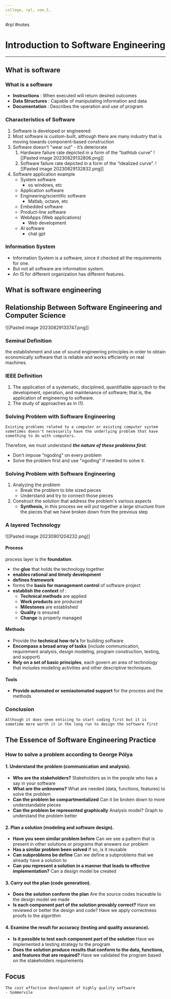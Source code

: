 ```yaml
---
college, rpl, sem_5, 
---
```

#rpl #notes 
# Introduction to Software Engineering
---
## What is software
### What is a software
- **Instructions** : When executed will return desired outcomes
- **Data Structures** : Capable of manipulating information and data
- **Documentation** : Describes the operation and use of program
### Characteristics of Software
1. Software is developed or engineered
2. Most software is custom-built, although there are many industry that is moving towards component-based construction
3. Software doesn't "wear out" - it’s deteriorate
	1. Hardware failure rate depicted in a form of the “bathtub curve” 
	   ![[Pasted image 20230829132806.png]]
	2. Software failure rate depicted in a form of the “idealized curve”.
	   ![[Pasted image 20230829132832.png]]
4. Software application example
	- System software
		- os windows, etc
	- Application software 
	- Engineering/scientific software 
		- Matlab, octave, etc
	- Embedded software 
	- Product-line software 
	- WebApps (Web applications) 
		- Web development
	- AI software
		- chat gpt
### Information System
- Information System is a software, since it checked all the requirements for one. 
- But not all software are information system. 
- An IS for different organization has different features.

## What is software engineering
## Relationship Between Software Engineering and Computer Science
![[Pasted image 20230829133747.png]]

### Seminal Definition
the establishment and use of sound engineering principles in order to obtain economically software that is reliable and works efficiently on real machines.
### IEEE Definition
1. The application of a systematic, disciplined, quantifiable approach to the development, operation, and maintenance of software; that is, the application of engineering to software. 
2. The study of approaches as in (1).
### Solving Problem with Software Engineering

```
Existing problems related to a computer or existing computer system sometimes doesn't necessarily have the underlying problem that have something to do with computers. 
```

Therefore, we must understand ***the nature of these problems first***.
- Don't impose "ngoding" on every problem
- Solve the problem first and use "ngoding" if needed to solve it.

### Solving Problem with Software Engineering
1. Analyzing the problem
	- Break the problem to bite sized pieces
	- Understand and try to connect those pieces
2. Construct the solution that address the problem's various aspects
	- **Synthesis,** in this process we will put together a large structure from the pieces that we have broken down from the previous step
### A layered Technology

![[Pasted image 20230901204232.png]]

#### Process 
process layer is the **foundation**.
- the **glue** that holds the technology together
- **enables rational and timely development**
- **defines framework**
- forms the **basis for management control** of software project
- **establish the context** of :
	- **Technical methods** are applied
	- **Work products** are produced
	- **Milestones** are established
	- **Quality** is ensured
	- **Change** is properly managed

#### Methods
- Provide the **technical how-to's** for building software
- **Encompass a broad array of tasks** 
  (include communication, requirement analysis, design modeling, program construction, testing, and support)
- **Rely on a set of basic principles**, each govern an area of technology that includes modeling activities and other descriptive techniques.

#### Tools
- **Provide automated or semiautomated support** for the process and the methods

### Conclusion
```
Although it does seem enticing to start coding first but it is sometime more worth it in the long run to design the software first
```
## The Essence of Software Engineering Practice

### How to solve a problem according to George Pólya
#### 1. Understand the problem (communication and analysis). 
- **Who are the stakeholders?** 
  Stakeholders as in the people who has a say in your software
- **What are the unknowns?**
  What are needed (data, functions, features) to solve the problem
- **Can the problem be compartmentalized**
  Can it be broken down to more understandable pieces
- **Can the problem be represented graphically** 
  Analysis model? Graph to understand the problem better
#### 2. Plan a solution (modeling and software design).
- **Have you seen similar problem before**
  Can we see a pattern that is present in other solutions or programs that answers our problem
- **Has a similar problem been solved**
  If so, is it reusable
- **Can subproblems be define**
  Can we define a subproblems that we already have a solution to
- **Can you represent a solution in a manner that leads to effective implementation?**
  Can a design model be created
#### 3. Carry out the plan (code generation). 
- **Does the solution conform the plan**
  Are the source codes traceable to the design model we made
- **Is each component part of the solution provably correct?**
  Have we reviewed or better the design and code? Have we apply correctness proofs to the algorithm 
#### 4. Examine the result for accuracy (testing and quality assurance).
- **Is it possible to test each component part of the solution**
  Have we implemented a testing strategy to the program
- **Does the solution produce results that conform to the data, functions, and features that are required?**
  Have we validated the program based on the stakeholders requirements

## Focus
```
The cost effective development of highly quality software
- Sommervile
```


